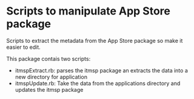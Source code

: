 # Scripts to manipulate App Store package

Scripts to extract the metadata from the App Store package so make it easier to edit. 

This package contais two scripts:

- itmspExtract.rb: parses the itmsp package an extracts the data into a new directory for application
- itmspUpdate.rb: Take the data from the applications directory and updates the itmsp package
